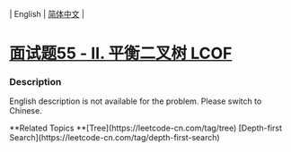 | English | [简体中文](README.md) |

# [面试题55 - II. 平衡二叉树 LCOF](https://leetcode-cn.com/problems/ping-heng-er-cha-shu-lcof)
 ### Description
<p>English description is not available for the problem. Please switch to Chinese.</p>
**Related Topics	**[Tree](https://leetcode-cn.com/tag/tree) [Depth-first Search](https://leetcode-cn.com/tag/depth-first-search) 